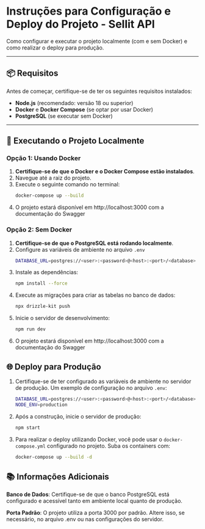 # Instruções para Configuração e Deploy do Projeto - Sellit API

Como configurar e executar o projeto localmente (com e sem Docker) e como realizar o deploy para produção.

---

## 📦 **Requisitos**

Antes de começar, certifique-se de ter os seguintes requisitos instalados:

- **Node.js** (recomendado: versão 18 ou superior)
- **Docker** e **Docker Compose** (se optar por usar Docker)
- **PostgreSQL** (se executar sem Docker)

---

## 🚀 **Executando o Projeto Localmente**

### **Opção 1: Usando Docker**

1. **Certifique-se de que o Docker e o Docker Compose estão instalados**.
2. Navegue até a raiz do projeto.
3. Execute o seguinte comando no terminal:
   ```bash
   docker-compose up --build
4. O projeto estará disponível em http://localhost:3000 com a documentação do Swagger

### **Opção 2: Sem Docker**
1. **Certifique-se de que o PostgreSQL está rodando localmente**.
2. Configure as variáveis de ambiente no arquivo ```.env```
    ```bash
   DATABASE_URL=postgres://<user>:<password>@<host>:<port>/<database>
3. Instale as dependências:
    ```bash
   npm install --force
4. Execute as migrações para criar as tabelas no banco de dados:
    ```bash
   npx drizzle-kit push
5. Inicie o servidor de desenvolvimento:
    ```bash
   npm run dev
6. O projeto estará disponível em http://localhost:3000 com a documentação do Swagger

## 🌐 **Deploy para Produção**
1. Certifique-se de ter configurado as variáveis de ambiente no servidor de produção. Um exemplo de configuração no arquivo ```.env```:
    ```bash
    DATABASE_URL=postgres://<user>:<password>@<host>:<port>/<database>
    NODE_ENV=production
2. Após a construção, inicie o servidor de produção:
    ```bash
    npm start
3. Para realizar o deploy utilizando Docker, você pode usar o ```docker-compose.yml``` configurado no projeto. Suba os containers com:
    ```bash
    docker-compose up --build -d

## 📚 **Informações Adicionais**
**Banco de Dados**: Certifique-se de que o banco PostgreSQL está configurado e acessível tanto em ambiente local quanto de produção.

**Porta Padrão**: O projeto utiliza a porta 3000 por padrão. Altere isso, se necessário, no arquivo .env ou nas configurações do servidor.